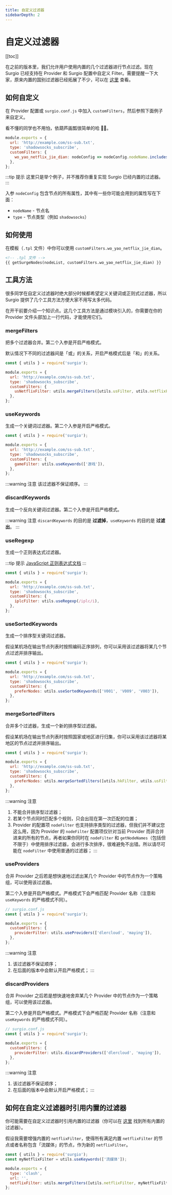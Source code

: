 ```yaml
---
title: 自定义过滤器
sidebarDepth: 2
---
```


# 自定义过滤器

[[toc]]

在之前的版本里，我们允许用户使用内置的几个过滤器进行节点过滤。现在 Surgio 已经支持在 Provider 和 Surgio 配置中自定义 Filter。需要提醒一下大家，原来内置的国别过滤器已经拓展了不少，可以在 [这里](/guide/custom-template.md#过滤器) 查看。

## 如何自定义

在 Provider 配置或 `surgio.conf.js` 中加入 `customFilters`，然后参照下面例子来自定义。

看不懂的同学也不用怕，依葫芦画瓢很简单的哈 🙋‍♂️。

```js
module.exports = {
  url: 'http://example.com/ss-sub.txt',
  type: 'shadowsocks_subscribe',
  customFilters: {
    wo_yao_netflix_jie_dian: nodeConfig => nodeConfig.nodeName.includes('Netflix'),
  },
};
```

:::tip 提示
这里只是举个例子，并不推荐你重复实现 Surgio 已经内置的过滤器。
:::

入参 `nodeConfig` 包含节点的所有属性，其中有一些你可能会用到的属性写在下面：

- `nodeName` - 节点名
- `type` - 节点类型（例如 `shadowsocks`）

## 如何使用

在模板（`.tpl` 文件）中你可以使用 `customFilters.wo_yao_netflix_jie_dian`。

```html
<!-- .tpl 文件 -->
{{ getSurgeNodes(nodeList, customFilters.wo_yao_netflix_jie_dian) }}
```

## 工具方法

很多同学在自定义过滤器时绝大部分时候都希望定义关键词或正则式过滤器，所以 Surgio 提供了几个工具方法方便大家不用写太多代码。

在开干前要介绍一个知识点。这几个工具方法是通过模块引入的，你需要在你的 Provider 文件头部加上一行代码，才能使用它们。

### mergeFilters

把多个过滤器合并。第二个入参是开启严格模式。

默认情况下不同的过滤器间是「或」的关系，开启严格模式后是「和」的关系。

```js
const { utils } = require('surgio');

module.exports = {
  url: 'http://example.com/ss-sub.txt',
  type: 'shadowsocks_subscribe',
  customFilters: {
    usNetflixFilter: utils.mergeFilters([utils.usFilter, utils.netflixFilter], true), // 美国的 Netflix 节点
  },
};
```

### useKeywords

生成一个关键词过滤器。第二个入参是开启严格模式。

```js
const { utils } = require('surgio');

module.exports = {
  url: 'http://example.com/ss-sub.txt',
  type: 'shadowsocks_subscribe',
  customFilters: {
    gameFilter: utils.useKeywords(['游戏']),
  },
};
```

:::warning 注意
该过滤器不保证顺序。
:::

### discardKeywords <Badge text="v1.1.1" vertical="middle" />

生成一个反向关键词过滤器。第二个入参是开启严格模式。

:::warning 注意
`discardKeywords` 的目的是 **过滤掉**，`useKeywords` 的目的是 **过滤出**。
:::

### useRegexp

生成一个正则表达式过滤器。

:::tip 提示
[JavaScript 正则表达式文档](https://developer.mozilla.org/zh-CN/docs/Web/JavaScript/Guide/Regular_Expressions)
:::

```js
const { utils } = require('surgio');

module.exports = {
  url: 'http://example.com/ss-sub.txt',
  type: 'shadowsocks_subscribe',
  customFilters: {
    iplcFilter: utils.useRegexp(/iplc/i),
  },
};
```

### useSortedKeywords <Badge text="v1.5.0" vertical="middle" />

生成一个排序型关键词过滤器。

假设某机场在输出节点列表时按照编码正序排列，你可以采用该过滤器将某几个节点过滤并排序输出。

```js
const { utils } = require('surgio');

module.exports = {
  url: 'http://example.com/ss-sub.txt',
  type: 'shadowsocks_subscribe',
  customFilters: {
    preferNodes: utils.useSortedKeywords(['V001', 'V009', 'V003']),
  },
};
```

### mergeSortedFilters <Badge text="v1.5.0" vertical="middle" />

合并多个过滤器，生成一个新的排序型过滤器。

假设某机场在输出节点列表时按照国家或地区进行归集，你可以采用该过滤器将某地区的节点过滤并排序输出。

```js
const { utils } = require('surgio');

module.exports = {
  url: 'http://example.com/ss-sub.txt',
  type: 'shadowsocks_subscribe',
  customFilters: {
    preferNodes: utils.mergeSortedFilters([utils.hkFilter, utils.usFilter]), // 也支持 useRegexp
  },
};
```

:::warning 注意
1. 不能合并排序型过滤器；
2. 若某个节点同时匹配多个规则，只会出现在第一次匹配的位置；
3. Provider 的配置项 `nodeFilter` 也支持排序类型的过滤器，但我们并不建议您这么用，因为 Provider 的 `nodeFilter` 配置项仅针对当前 Provider 而非合并进来的所有的节点，再者如果你同时在 `nodeFilter` 和 `getNodeNames`（包括但不限于）中使用排序过滤器，会进行多次排序，很难避免不出错。所以请尽可能在 `nodeFilter` 中使用普通的过滤器；
:::

### useProviders <Badge text="v1.11.0" vertical="middle" />

合并 Provider 之后若是想快速地过滤出某几个 Provider 中的节点作为一个策略组，可以使用该过滤器。

第二个入参是开启严格模式。严格模式下会严格匹配 Provider 名称（注意和 `useKeywords` 的严格模式不同）。

```js
// surgio.conf.js
const { utils } = require('surgio');

module.exports = {
  customFilters: {
    providerFilter: utils.useProviders(['dlercloud', 'maying']),
  },
};
```

:::warning 注意
1. 该过滤器不保证顺序；
2. 在后面的版本中会默认开启严格模式；
:::

### discardProviders <Badge text="v1.11.0" vertical="middle" />

合并 Provider 之后若是想快速地舍弃某几个 Provider 中的节点作为一个策略组，可以使用该过滤器。

第二个入参是开启严格模式。严格模式下会严格匹配 Provider 名称（注意和 `useKeywords` 的严格模式不同）。

```js
// surgio.conf.js
const { utils } = require('surgio');

module.exports = {
  customFilters: {
    providerFilter: utils.discardProviders(['dlercloud', 'maying']),
  },
};
```

:::warning 注意
1. 该过滤器不保证顺序；
2. 在后面的版本中会默认开启严格模式；
:::

## 如何在自定义过滤器时引用内置的过滤器

你可能需要在自定义过滤器时引用内置的过滤器（你可以在 [这里](/guide/custom-template.md#过滤器) 找到所有内置的过滤器）。

假设我需要增强内置的 `netflixFilter`，使得所有满足内置 `netflixFilter` 的节点或者名称包含「流媒体」的节点，作为新的 `netflixFilter`。

```js
const { utils } = require('surgio');
const myNetflixFilter = utils.useKeywords(['流媒体']);

module.exports = {
  type: 'clash',
  url: '',
  netflixFilter: utils.mergeFilters([utils.netflixFilter, myNetflixFilter]), // 记得这里应该是松散模式
};
```
